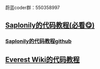 蔚蓝coder群：550358997

## [Saplonily的代码教程(必看😋)](https://saplonily.top/celeste_mod_tutorial/)
### [Saplonily的代码教程github](https://github.com/Saplonily/CelesteModTutorial)

## [Everest Wiki的代码教程](https://github.com/EverestAPI/Resources/wiki/%5BGuide%5D-Getting-started-in-code-modding-from-0)
